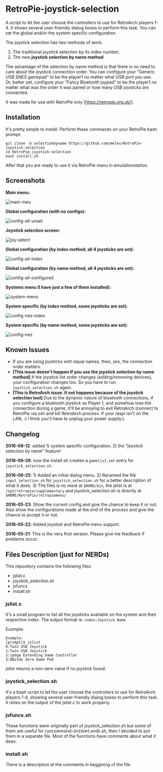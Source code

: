 # RetroPie-joystick-selection
A script to let the user choose the controllers to use for RetroArch players 1-4. It shows several user-friendly dialog boxes to perform this task. You can set the global and/or the system specific configuration.

The joystick selection has two methods of work:

1. The traditional joystick selection by its index number;
2. The new **joystick selection by name method**

The advantage of the selection by name method is that there is no need to care about the joystick connection order. You can configure your "Generic USB SNES gamepad" to be the player1 no matter what USB port you use. Or, better yet, configure your "Fancy Bluetooth joypad" to be the player1 no matter what was the order it was paired or how many USB joysticks are connected.

It was made for use with RetroPie only [https://retropie.org.uk/].

## Installation
It's pretty simple to install. Perform these commands on your RetroPie bash prompt:
```
git clone -b selectionbyname https://github.com/meleu/RetroPie-joystick-selection
cd RetroPie-joystick-selection
bash install.sh
```

After that you are ready to use it via RetroPie menu in emulationstation.


## Screenshots

**Main menu:**

![main-meu](https://cloud.githubusercontent.com/assets/8508804/17637919/35b71b06-60bd-11e6-91ba-c598aaee806c.png)


**Global configuration (with no configs):**

![config-all-unset](https://cloud.githubusercontent.com/assets/8508804/17637916/35b1c9e4-60bd-11e6-8c58-456c59bbfed0.png)


**Joystick selection screen:**

![joy-select](https://cloud.githubusercontent.com/assets/8508804/17638622/b1f454c8-60c1-11e6-9e10-0fc9debaadcd.png)


**Global configuration (by index method, all 4 joysticks are set):**

![config-all-index](https://cloud.githubusercontent.com/assets/8508804/17637918/35b2e392-60bd-11e6-996b-2a4db69be500.png)


**Global configuration (by name method, all 4 joysticks are set):**

![config-all-configured](https://cloud.githubusercontent.com/assets/8508804/17637912/2d349e72-60bd-11e6-80e5-38460a0b2dd7.png)


**Systems menu (I have just a few of them installed):**

![system-menu](https://cloud.githubusercontent.com/assets/8508804/17637920/35bb4334-60bd-11e6-8926-669ad5b08fa8.png)


**System specific (by index method, some joysticks are set):**

![config-nes-index](https://cloud.githubusercontent.com/assets/8508804/17637921/35bbca48-60bd-11e6-849a-39e835937c24.png)


**System specific (by name method, some joysticks are set):**

![config-nes](https://cloud.githubusercontent.com/assets/8508804/17637917/35b258aa-60bd-11e6-9e01-c64876afb20d.png)



## Known Issues
- If you are using joysticks with equal names, then, yes, the connection order matters.
- **[This issue doesn't happen if you use the joystick selection by name method]** If the joystick list order changes (adding/removing devices), your configuration changes too. So you have to run `joystick_selection.sh` again.
- **[This is RetroArch issue. It not happens because of the joystick selection tool]** Due to the dynamic nature of bluetooth connections, if you configure a bluetooth joystick as Player 1, and somehow lose the connection during a game, it'll be annoying to exit RetroArch (connect to RetroPie via ssh and kill RetroArch process. If your raspi isn't on the LAN, :( I think you'll have to unplug your power supply.).



## Changelog

**2016-08-12**: added 1) system specific configuration; 2) the "joystick selection by name" feature!

**2016-06-26**: now the install.sh creates a `gamelist.xml` entry for `joystick_selection.sh`.

**2016-06-25**: 1) Added an initial dialog menu. 2) Renamed the file `input_selection.sh` for `joystick_selection.sh` for a better description of what it does. 3) The files is no more at `$HOME/bin`, the jslist is at `/opt/retropie/supplementary` and joystick_selection.sh is directly at `$HOME/RetroPie/retropiemenu/`

**2016-05-23**: Show the current config and give the chance to keep it or not. Also show the configurations made at the end of the process and give the chance to accept it or not.

**2016-05-22**: Added joystick and RetroPie menu support.

**2016-05-21**: This is the very first version. Please give me feedback if problems occur.


## Files Description (just for NERDs)

This repository contains the following files:
- jslist.c
- joystick_selection.sh
- jsfuncs
- install.sh


### jslist.c
It's a small program to list all the joysticks available on the system and their respective index. The output format is:
`index:Joystick Name`

Example:
```
Example:
[prompt]$ jslist
0:Twin USB Joystick
1:Twin USB Joystick
2:ipega Extending Game Controller
3:8Bitdo Zero Game Pad
```
jslist returns a non-zero value if no joystick found.


### joystick_selection.sh
It's a bash script to let the user choose the controllers to use for RetroArch players 1-4, showing several user-friendly dialog boxes to perform this task. It relies on the output of the jslist.c to work properly.


### jsfuncs.sh
These functions were originally part of joystick_selection.sh but some of them are useful for runcommand-on{start,end}.sh, then I decided to put them in a separate file. Most of the functions have comments about what it does.


### install.sh
There is a description at the comments in beggining of the file.
